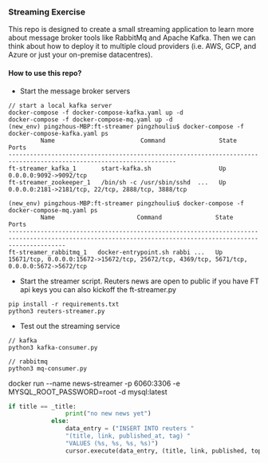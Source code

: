 ### Streaming Exercise 


This repo is designed to create a small streaming application to learn more about message broker tools like RabbitMq and Apache Kafka. Then we can think about how to deploy it to multiple cloud providers (i.e. AWS, GCP, and Azure or just your on-premise datacentres).

#### How to use this repo?
- Start the message broker servers
```
// start a local kafka server 
docker-compose -f docker-compose-kafka.yaml up -d
docker-compose -f docker-compose-mq.yaml up -d
(new_env) pingzhous-MBP:ft-streamer pingzhouliu$ docker-compose -f docker-compose-kafka.yaml ps
         Name                        Command               State                         Ports                       
---------------------------------------------------------------------------------------------------------------------
ft-streamer_kafka_1       start-kafka.sh                   Up      0.0.0.0:9092->9092/tcp                            
ft-streamer_zookeeper_1   /bin/sh -c /usr/sbin/sshd  ...   Up      0.0.0.0:2181->2181/tcp, 22/tcp, 2888/tcp, 3888/tcp

(new_env) pingzhous-MBP:ft-streamer pingzhouliu$ docker-compose -f docker-compose-mq.yaml ps
         Name                       Command               State                                             Ports                                           
------------------------------------------------------------------------------------------------------------------------------------------------------------
ft-streamer_rabbitmq_1   docker-entrypoint.sh rabbi ...   Up      15671/tcp, 0.0.0.0:15672->15672/tcp, 25672/tcp, 4369/tcp, 5671/tcp, 0.0.0.0:5672->5672/tcp
```
- Start the streamer script. Reuters news are open to public if you have FT api keys you can also kickoff the ft-streamer.py
```
pip install -r requirements.txt
python3 reuters-streamer.py
```

- Test out the streaming service
```
// kafka
python3 kafka-consumer.py

// rabbitmq 
python3 mq-consumer.py
```

docker run --name news-streamer -p 6060:3306 -e MYSQL_ROOT_PASSWORD=root -d mysql:latest

```python
if title == _title:
                print("no new news yet")
            else:
                data_entry = ("INSERT INTO reuters "
                "(title, link, published_at, tag) "
                "VALUES (%s, %s, %s, %s)")
                cursor.execute(data_entry, (title, link, published, topic))
```